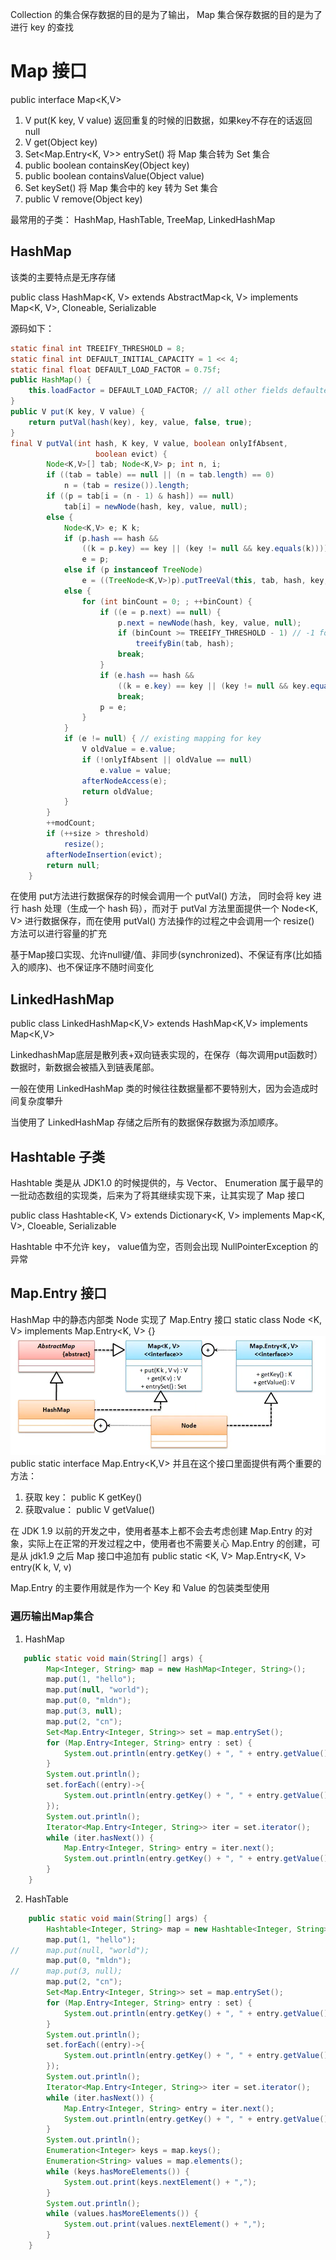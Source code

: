 Collection 的集合保存数据的目的是为了输出， Map 集合保存数据的目的是为了进行 key 的查找

# Map 接口
public interface Map<K,V>
1. V put(K key, V value)     返回重复的时候的旧数据，如果key不存在的话返回 null
2. V get(Object key)
3. Set<Map.Entry<K, V>> entrySet()   将 Map 集合转为 Set 集合
4. public boolean containsKey(Object key)
5. public boolean containsValue(Object value)
6. Set<K> keySet()  将 Map 集合中的 key 转为 Set 集合
7. public V remove(Object key) 

最常用的子类： HashMap, HashTable, TreeMap, LinkedHashMap

## HashMap
该类的主要特点是无序存储

public class HashMap<K, V> extends AbstractMap<k, V> implements Map<K, V>, Cloneable, Serializable

源码如下：
```java
static final int TREEIFY_THRESHOLD = 8;
static final int DEFAULT_INITIAL_CAPACITY = 1 << 4;
static final float DEFAULT_LOAD_FACTOR = 0.75f;
public HashMap() {
    this.loadFactor = DEFAULT_LOAD_FACTOR; // all other fields defaulted
}
public V put(K key, V value) {
    return putVal(hash(key), key, value, false, true);
}
final V putVal(int hash, K key, V value, boolean onlyIfAbsent,
                   boolean evict) {
        Node<K,V>[] tab; Node<K,V> p; int n, i;
        if ((tab = table) == null || (n = tab.length) == 0)
            n = (tab = resize()).length;
        if ((p = tab[i = (n - 1) & hash]) == null)
            tab[i] = newNode(hash, key, value, null);
        else {
            Node<K,V> e; K k;
            if (p.hash == hash &&
                ((k = p.key) == key || (key != null && key.equals(k))))
                e = p;
            else if (p instanceof TreeNode)
                e = ((TreeNode<K,V>)p).putTreeVal(this, tab, hash, key, value);
            else {
                for (int binCount = 0; ; ++binCount) {
                    if ((e = p.next) == null) {
                        p.next = newNode(hash, key, value, null);
                        if (binCount >= TREEIFY_THRESHOLD - 1) // -1 for 1st
                            treeifyBin(tab, hash);
                        break;
                    }
                    if (e.hash == hash &&
                        ((k = e.key) == key || (key != null && key.equals(k))))
                        break;
                    p = e;
                }
            }
            if (e != null) { // existing mapping for key
                V oldValue = e.value;
                if (!onlyIfAbsent || oldValue == null)
                    e.value = value;
                afterNodeAccess(e);
                return oldValue;
            }
        }
        ++modCount;
        if (++size > threshold)
            resize();
        afterNodeInsertion(evict);
        return null;
    }
```
在使用 put方法进行数据保存的时候会调用一个 putVal() 方法， 同时会将 key 进行 hash 处理（生成一个 hash 码），而对于 putVal 方法里面提供一个 Node<K, V> 进行数据保存，而在使用 putVal() 方法操作的过程之中会调用一个 resize() 方法可以进行容量的扩充

基于Map接口实现、允许null键/值、非同步(synchronized)、不保证有序(比如插入的顺序)、也不保证序不随时间变化


## LinkedHashMap
public class LinkedHashMap<K,V> extends HashMap<K,V> implements Map<K,V>   

LinkedhashMap底层是散列表+双向链表实现的，在保存（每次调用put函数时）数据时，新数据会被插入到链表尾部。

一般在使用 LinkedHashMap 类的时候往往数据量都不要特别大，因为会造成时间复杂度攀升

当使用了 LinkedHashMap 存储之后所有的数据保存数据为添加顺序。

## Hashtable 子类
Hashtable 类是从 JDK1.0 的时候提供的，与 Vector、 Enumeration 属于最早的一批动态数组的实现类，后来为了将其继续实现下来，让其实现了 Map 接口

public class Hashtable<K, V> extends Dictionary<K, V> implements Map<K, V>, Cloeable, Serializable

Hashtable 中不允许 key， value值为空，否则会出现 NullPointerException 的异常


## Map.Entry 接口
HashMap 中的静态内部类 Node 实现了 Map.Entry 接口  static class Node <K, V> implements Map.Entry<K, V> {}
![](assets/Map_Entry继承结构.png)
public static interface Map.Entry<K,V> 并且在这个接口里面提供有两个重要的方法：
1. 获取 key： public K getKey()
2. 获取value： public V getValue()

在 JDK 1.9 以前的开发之中，使用者基本上都不会去考虑创建 Map.Entry 的对象，实际上在正常的开发过程之中，使用者也不需要关心 Map.Entry 的创建，可是从 jdk1.9 之后 Map 接口中追加有 public static <K, V> Map.Entry<K, V> entry(K k, V, v)

Map.Entry 的主要作用就是作为一个 Key 和 Value 的包装类型使用

### 遍历输出Map集合
1. HashMap
```java
   public static void main(String[] args) {
		Map<Integer, String> map = new HashMap<Integer, String>();
		map.put(1, "hello");
		map.put(null, "world");
		map.put(0, "mldn");
		map.put(3, null);
		map.put(2, "cn");
		Set<Map.Entry<Integer, String>> set = map.entrySet();
		for (Map.Entry<Integer, String> entry : set) {
			System.out.println(entry.getKey() + ", " + entry.getValue());
		}
		System.out.println();
		set.forEach((entry)->{
			System.out.println(entry.getKey() + ", " + entry.getValue());
		});
		System.out.println();
		Iterator<Map.Entry<Integer, String>> iter = set.iterator();
		while (iter.hasNext()) {
			Map.Entry<Integer, String> entry = iter.next();
			System.out.println(entry.getKey() + ", " + entry.getValue());
		}
	}
```

2. HashTable
```java
	public static void main(String[] args) {
		Hashtable<Integer, String> map = new Hashtable<Integer, String>();
		map.put(1, "hello");
//		map.put(null, "world");
		map.put(0, "mldn");
//		map.put(3, null);
		map.put(2, "cn");
		Set<Map.Entry<Integer, String>> set = map.entrySet();
		for (Map.Entry<Integer, String> entry : set) {
			System.out.println(entry.getKey() + ", " + entry.getValue());
		}
		System.out.println();
		set.forEach((entry)->{
			System.out.println(entry.getKey() + ", " + entry.getValue());
		});
		System.out.println();
		Iterator<Map.Entry<Integer, String>> iter = set.iterator();
		while (iter.hasNext()) {
			Map.Entry<Integer, String> entry = iter.next();
			System.out.println(entry.getKey() + ", " + entry.getValue());
		}
		System.out.println();
		Enumeration<Integer> keys = map.keys();
		Enumeration<String> values = map.elements();
		while (keys.hasMoreElements()) {
			System.out.print(keys.nextElement() + ",");
		}
		System.out.println();
		while (values.hasMoreElements()) {
			System.out.print(values.nextElement() + ",");
		}
	}
```

